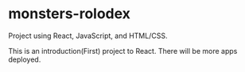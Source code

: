 # monsters-rolodex
Project using React, JavaScript, and HTML/CSS.

This is an introduction(First) project to React. There will be more apps deployed.
